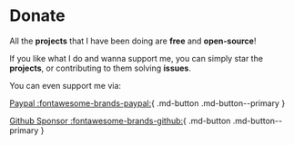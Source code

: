 # Donate

All the **projects** that I have been doing are **free** and **open-source**!

If you like what I do and wanna support me, you can simply star the **projects**, or contributing to them solving **issues**.

You can even support me via:

[Paypal :fontawesome-brands-paypal:][1]{ .md-button .md-button--primary }

[Github Sponsor :fontawesome-brands-github:][2]{ .md-button .md-button--primary }

[1]: https://paypal.me/miguelndecarvalho
[2]: https://github.com/sponsors/MiguelNdeCarvalho